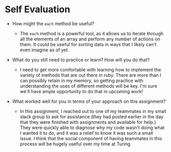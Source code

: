 # Self Evaluation

- How might the `each` method be useful?
  * The `each` method is a powerful tool, as it allows us to iterate through all the elements of an array and perform any number of actions on them. It could be useful for sorting data in ways that I likely can't even imagine as of yet.

- What do you still need to practice or learn? How will you do that?
  * I need to get more comfortable with learning how to implement the variety of methods that are out there in ruby. There are more than I can possibly retain in my memory, so getting practice with understanding the uses of different methods will be key. I'm sure we'll have ample opportunity to do that in upcoming work!

- What worked well for you in terms of your approach on this
assignment?
  * In this assignment, I reached out to one of my teammates in my small slack group to ask for assistance (they had posted earlier in the day that they were finished with assignments and available for help.) They were quickly able to diagnose why my code wasn't doing what I wanted it to do, and it was a relief to know it was such a small issue. I think that the social component of having teammates in this process will be hugely useful over my time at Turing.
  
